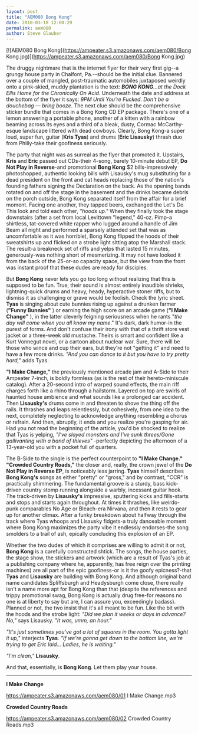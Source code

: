 ```yaml
---
layout: post
title: "AEM080 Bong Kong"
date: 2010-03-18 12:00:29
permalink: aem080
author: Steve Glauber
---
```

[![AEM080 Bong Kong](https://ampeater.s3.amazonaws.com/aem080/Bong Kong.jpg)](https://ampeater.s3.amazonaws.com/aem080/Bong Kong.jpg)

The druggy nightmare that is the internet flyer for their very first gig--a grungy house party in Chalfont, Pa.--should be the initial clue. Bannered over a couple of mangled, post-traumatic automobiles juxtaposed weirdly onto a pink-skied, muddy plantation is the text: **_BONG KONG_**_...at the Dock Ellis Home for the Chronically On Acid_. Underneath the date and address at the bottom of the flyer it says: _9PM Until You're Fucked_. _Don't be a douchebag — bring booze_. The next clue should be the comprehensive sticker bundle that comes in a Bong Kong CD EP package. There's one of a lemon answering a portable phone, another of a kitten with a rainbow beaming across its eyes and a third of a bleak, dusty, Cormac McCarthy-esque landscape littered with dead cowboys. Clearly, Bong Kong-a super loud, super fun, guitar (**Kris Tyas**) and drums (**Eric Lisausky**) thrash duo from Philly-take their goofiness seriously.

<!-- more -->

The party that night was as surreal as the flyer that promoted it. Upstairs, **Kris** and **Eric** passed out CDs-their 4-song, barely 10-minute debut EP, **Do Not Play in Reverse**\-and promotional **Bong Kong** $2 bills-impressively photoshopped, authentic looking bills with Lisausky's mug substituting for a dead president on the front and cat heads replacing those of the nation's founding fathers signing the Declaration on the back. As the opening bands rotated on and off the stage in the basement and the drinks became debris on the porch outside, Bong Kong separated itself from the affair for a brief moment. Facing one another, they tapped beers, exchanged the Let's Do This look and told each other, _"hoods up."_ When they finally took the stage downstairs (after a set from local Levittown "legend," 40-oz. Pimp-a shirtless, tat-covered white rapper who lugged around a handle of Jim Beam all night and performed a sparsely attended set that was as uncomfortable as it was horrible), Bong Kong flipped the hoods of their sweatshirts up and flicked on a strobe light sitting atop the Marshall stack. The result-a breakneck set of riffs and yelps that lasted 15 minutes, generously-was nothing short of mesmerizing. It may not have looked it from the back of the 25-or-so capacity space, but the view from the front was instant proof that these dudes are ready for disciples.

But **Bong Kong** never lets you go too long without realizing that this is supposed to be fun. True, their sound is almost entirely inaudible shrieks, lightning-quick drums and heavy, heady, hyperactive stoner riffs, but to dismiss it as challenging or grave would be foolish. Check the lyric sheet. **Tyas** is singing about cute bunnies rising up against a drunken farmer (**"Funny Bunnies"** ) or earning the high score on an arcade game (**"I Make Change"** ), in the latter cleverly feigning seriousness when he rants "_the day will come when you all know my name_." It's dark, dark humor-in the purest of forms. And don't confuse their irony with that of a thrift store vest jacket or a three-week old mustache. Theirs is smart and confident like a Kurt Vonnegut novel, or a cartoon about nuclear war. Sure, there will be those who wince and cup their ears, but they're not "getting it" and need to have a few more drinks. _"And you can dance to it but you have to try pretty hard,"_ adds Tyas.

**"I Make Change,"** the previously mentioned arcade jam and A-Side to their Ampeater 7-inch, is boldly formless (as is the rest of their hereto-miniscule catalog). After a 20-second intro of warped sound effects, the main riff charges forth like a rhino through a hailstorm. Layered on top are swirls of haunted house ambience and what sounds like a prolonged car accident. Then **Lisausky's** drums come in and threaten to shove the thing off the rails. It thrashes and leaps relentlessly, but cohesively, from one idea to the next, completely neglecting to acknowledge anything resembling a chorus or refrain. And then, abruptly, it ends and you realize you're gasping for air. Had you not read the beginning of the article, you'd be shocked to realize that Tyas is yelping, _"I've slayed monsters and I've sunk threes/Gone gallivanting with a band of thieves"_ \-perfectly depicting the afternoon of a 13-year-old you with a pocket full of quarters.

The B-Side to the single is the perfect counterpoint to **"I Make Change."** **"Crowded Country Roads,"** the closer and, really, the crown jewel of the **Do Not Play in Reverse EP**, is noticeably less jarring. **Tyas** himself describes **Bong Kong's** songs as either "pretty" or "gross," and by contrast, "CCR" is practically shimmering. The fundamental groove is a sturdy, bass kick-driven country stomp running alongside a warbly, incessant guitar hook. The track-driven by **Lisausky's** impressive, sputtering kicks and fills-starts and stops and starts again throughout. At times it thrashes, like weirdo-punk comparables No Age or Bleach-era Nirvana, and then it rests to gear up for another climax. After a funky breakdown about halfway through the track where Tyas whoops and Lisausky fidgets-a truly danceable moment where Bong Kong maximizes the party vibe it endlessly endorses-the song smolders to a trail of ash, epically concluding this explosion of an EP.

Whether the two dudes of which it comprises are willing to admit it or not, **Bong Kong** is a carefully constructed shtick. The songs, the house parties, the stage show, the stickers and artwork (which are a result of Tyas's job at a publishing company where he, apparently, has free reign over the printing machines) are all part of the epic goofiness-or is it the goofy epicness?-that **Tyas** and **Lisausky** are building with Bong Kong. And although original band name candidates Spliffsburgh and Headysburgh come close, there really isn't a name more apt for Bong Kong than that (despite the references and trippy promotional swag, Bong Kong is actually drug free-for reasons no one is at liberty to say but are, I can assure you, exceedingly badass). Planned or not, the two insist that it's all meant to be fun. Like the bit with the hoods and the strobe light: _"Did we plan it weeks or days in advance? No,"_ says Lisausky. _"It was, umm, an hour."_

_"It's just sometimes you've got a lot of squares in the room. You gotta light it up,"_ interjects **Tyas**. _"If we're gonna get down to the bottom line, we're trying to get Eric laid... Ladies, he is waiting."_

_"I'm clean,"_ **Lisausky**.

And that, essentially, is **Bong Kong**. Let them play your house.

---

**I Make Change**

https://ampeater.s3.amazonaws.com/aem080/01 I Make Change.mp3

**Crowded Country Roads**

https://ampeater.s3.amazonaws.com/aem080/02 Crowded Country Roads.mp3

